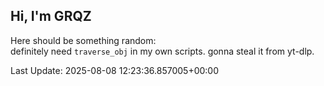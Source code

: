 ## Hi, I'm GRQZ
Here should be something random:  
definitely need `traverse_obj` in my own scripts. gonna steal it from yt-dlp.


Last Update: 2025-08-08 12:23:36.857005+00:00

